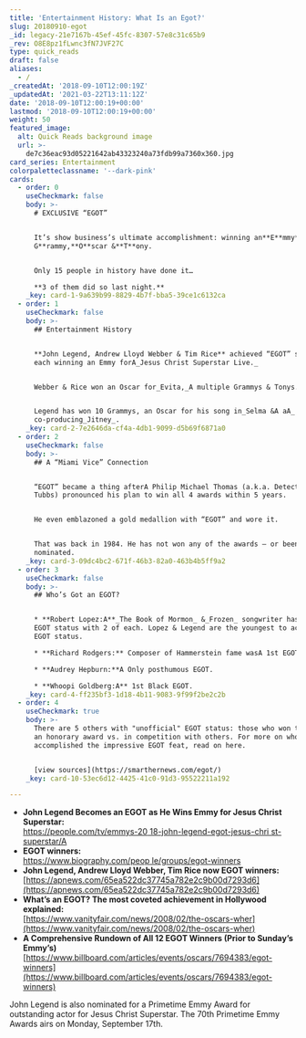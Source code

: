 ```yaml
---
title: 'Entertainment History: What Is an Egot?'
slug: 20180910-egot
_id: legacy-21e7167b-45ef-45fc-8307-57e8c31c65b9
_rev: O8E8pz1fLwnc3fN7JVF27C
type: quick_reads
draft: false
aliases:
  - /
_createdAt: '2018-09-10T12:00:19Z'
_updatedAt: '2021-03-22T13:11:12Z'
date: '2018-09-10T12:00:19+00:00'
lastmod: '2018-09-10T12:00:19+00:00'
weight: 50
featured_image:
  alt: Quick Reads background image
  url: >-
    de7c36eac93d05221642ab43323240a73fdb99a7360x360.jpg
card_series: Entertainment
colorpaletteclassname: '--dark-pink'
cards:
  - order: 0
    useCheckmark: false
    body: >-
      # EXCLUSIVE “EGOT”


      It’s show business’s ultimate accomplishment: winning an**E**mmy**,
      G**rammy,**O**scar &**T**ony.


      Only 15 people in history have done it…  

      **3 of them did so last night.**
    _key: card-1-9a639b99-8829-4b7f-bba5-39ce1c6132ca
  - order: 1
    useCheckmark: false
    body: >-
      ## Entertainment History


      **John Legend, Andrew Lloyd Webber & Tim Rice** achieved “EGOT” status
      each winning an Emmy forA_Jesus Christ Superstar Live._


      Webber & Rice won an Oscar for_Evita,_A multiple Grammys & Tonys.


      Legend has won 10 Grammys, an Oscar for his song in_Selma &A aA_ Tony for
      co-producing_Jitney_.
    _key: card-2-7e2646da-cf4a-4db1-9099-d5b69f6871a0
  - order: 2
    useCheckmark: false
    body: >-
      ## A “Miami Vice” Connection


      “EGOT” became a thing afterA Philip Michael Thomas (a.k.a. Detective Rico
      Tubbs) pronounced his plan to win all 4 awards within 5 years.


      He even emblazoned a gold medallion with “EGOT” and wore it.


      That was back in 1984. He has not won any of the awards – or been
      nominated.
    _key: card-3-09dc4bc2-671f-46b3-82a0-463b4b5ff9a2
  - order: 3
    useCheckmark: false
    body: >-
      ## Who’s Got an EGOT?


      * **Robert Lopez:A**_The Book of Mormon_ &_Frozen_ songwriter has double
      EGOT status with 2 of each. Lopez & Legend are the youngest to achieve
      EGOT status.

      * **Richard Rodgers:** Composer of Hammerstein fame wasA 1st EGOT.

      * **Audrey Hepburn:**A Only posthumous EGOT.

      * **Whoopi Goldberg:A** 1st Black EGOT.
    _key: card-4-ff235bf3-1d18-4b11-9083-9f99f2be2c2b
  - order: 4
    useCheckmark: true
    body: >-
      There are 5 others with "unofficial" EGOT status: those who won thanks to
      an honorary award vs. in competition with others. For more on who has
      accomplished the impressive EGOT feat, read on here.


      [view sources](https://smarthernews.com/egot/)
    _key: card-10-53ec6d12-4425-41c0-91d3-95522211a192

---
```

* **John Legend Becomes an EGOT as He Wins Emmy for Jesus Christ Superstar:**  
[https://people.com/tv/emmys-20 18-john-legend-egot-jesus-chri st-superstar/A](https://people.com/tv/emmys-20)
* **EGOT winners:**  
[https://www.biography.com/peop le/groups/egot-winners](https://www.biography.com/peop)
* **John Legend, Andrew Lloyd Webber, Tim Rice now EGOT winners:**  
[https://apnews.com/65ea522dc37745a782e2c9b00d7293d6](https://apnews.com/65ea522dc37745a782e2c9b00d7293d6)
* **What’s an EGOT? The most coveted achievement in Hollywood explained:**  
[https://www.vanityfair.com/news/2008/02/the-oscars-wher](https://www.vanityfair.com/news/2008/02/the-oscars-wher)
* **A Comprehensive Rundown of All 12 EGOT Winners (Prior to Sunday’s Emmy’s)**  
[https://www.billboard.com/articles/events/oscars/7694383/egot-winners](https://www.billboard.com/articles/events/oscars/7694383/egot-winners)

John Legend is also nominated for a Primetime Emmy Award for outstanding actor for Jesus Christ Superstar. The 70th Primetime Emmy Awards airs on Monday, September 17th.